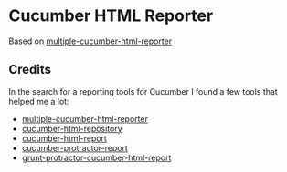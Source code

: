 Cucumber HTML Reporter
===============================

Based on [multiple-cucumber-html-reporter](github/wswebcreation/multiple-cucumber-html-reporter)

## Credits

In the search for a reporting tools for Cucumber I found a few tools that helped me a lot:

- [multiple-cucumber-html-reporter](github/wswebcreation/multiple-cucumber-html-reporter)
- [cucumber-html-repository](https://github.com/gkushang/cucumber-html-reporter)
- [cucumber-html-report](https://github.com/leinonen/cucumber-html-report)
- [cucumber-protractor-report](https://github.com/JesterXL/cucumber-protractor-report)
- [grunt-protractor-cucumber-html-report](https://github.com/robhil/grunt-protractor-cucumber-html-report)
